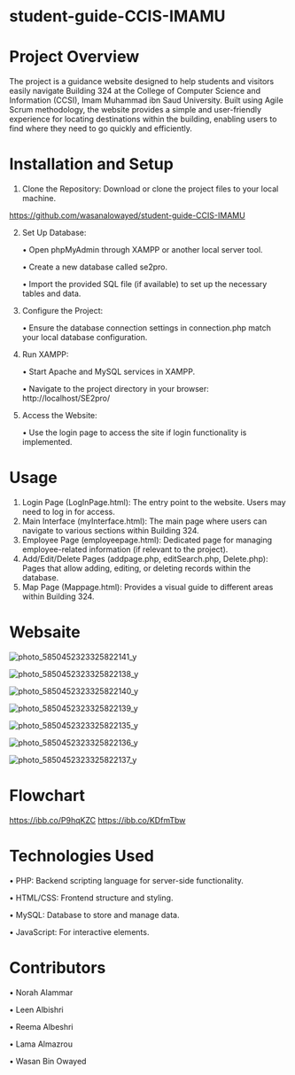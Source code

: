 # student-guide-CCIS-IMAMU


# Project Overview

The project is a guidance website designed to help students and visitors easily navigate Building 324 at the College of Computer Science and Information (CCSI), Imam Muhammad ibn Saud University. Built using Agile Scrum methodology, the website provides a simple and user-friendly experience for locating destinations within the building, enabling users to find where they need to go quickly and efficiently.

# Installation and Setup

1. Clone the Repository: Download or clone the project files to your local machine.

https://github.com/wasanalowayed/student-guide-CCIS-IMAMU

2. Set Up Database:

	•	Open phpMyAdmin through XAMPP or another local server tool.

	•	Create a new database called se2pro.

	•	Import the provided SQL file (if available) to set up the necessary tables and data.

3.	Configure the Project:

	•	Ensure the database connection settings in connection.php match your local database configuration.

4.	Run XAMPP:

	•	Start Apache and MySQL services in XAMPP.

	•	Navigate to the project directory in your browser: 
http://localhost/SE2pro/


5. Access the Website:

	•	Use the login page to access the site if login functionality is implemented.

# Usage

1. Login Page (LogInPage.html): The entry point to the website. Users may need to log in for access.
2.	Main Interface (myInterface.html): The main page where users can navigate to various sections within Building 324.
3.	Employee Page (employeepage.html): Dedicated page for managing employee-related information (if relevant to the project).
4.	Add/Edit/Delete Pages (addpage.php, editSearch.php, Delete.php): Pages that allow adding, editing, or deleting records within the database.
5.	Map Page (Mappage.html): Provides a visual guide to different areas within Building 324.

# Websaite
![photo_5850452323325822141_y](https://github.com/user-attachments/assets/2b4e330a-bbe7-4185-80a6-0d638376abc7)

![photo_5850452323325822138_y](https://github.com/user-attachments/assets/41092d26-36b2-4a5b-8595-8273ca767a67)

![photo_5850452323325822140_y](https://github.com/user-attachments/assets/ce309a88-de54-404b-8965-1069db2db5b0)

![photo_5850452323325822139_y](https://github.com/user-attachments/assets/7a531023-00d5-4877-a09b-6c6d3bfbb999)

![photo_5850452323325822135_y](https://github.com/user-attachments/assets/bf82b5a7-be44-4c28-ba64-2704a854fc6e)

![photo_5850452323325822136_y](https://github.com/user-attachments/assets/e6a9f211-2ae9-4995-9c0d-ae1a129d6106)

![photo_5850452323325822137_y](https://github.com/user-attachments/assets/97069d62-3a78-40a5-9d6a-f2eecd771f46)


# Flowchart

https://ibb.co/P9hqKZC
https://ibb.co/KDfmTbw


# Technologies Used

•	PHP: Backend scripting language for server-side functionality.

•	HTML/CSS: Frontend structure and styling.

•	MySQL: Database to store and manage data.

•	JavaScript: For interactive elements.

# Contributors

•	Norah Alammar

•	Leen Albishri

•	Reema Albeshri

•	Lama Almazrou

•	Wasan Bin Owayed


